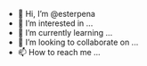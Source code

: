 - 👋 Hi, I’m @esterpena
- 👀 I’m interested in ...
- 🌱 I’m currently learning ...
- 💞️ I’m looking to collaborate on ...
- 📫 How to reach me ...

<!---
esterpena/esterpena is a ✨ special ✨ repository because its `README.md` (this file) appears on your GitHub profile.
You can click the Preview link to take a look at your changes.
--->
